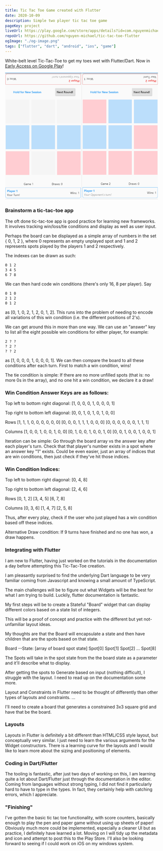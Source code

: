 ```yaml
---
title: Tic Tac Toe Game created with Flutter
date: 2020-10-09
description: Simple two player tic tac toe game
pageKey: project
liveUrl: https://play.google.com/store/apps/details?id=com.nguyenmichael.tic_tac_toe
repoUrl: https://github.com/nguyen-michael/tic-tac-toe-flutter
ogImage: "./og-image.png"
tags: ["flutter", "dart", "android", "ios", "game"]
---
```


White-belt level Tic-Tac-Toe to get my toes wet with Flutter/Dart. Now in [Early Access on Google Play](https://play.google.com/store/apps/details?id=com.nguyenmichael.tic_tac_toe)! 


![Screenshot](./screen.png)

### Brainstorm a tic-tac-toe app

The oft done tic-tac-toe app is good practice for learning new frameworks. It involves tracking win/loss/tie conditions and display as well as user input.

Perhaps the board can be displayed as a simple array of numbers in the set { 0, 1, 2 }, where 0 represents an empty unplayed spot and 1 and 2 represents spots played by the players 1 and 2 respectively.

The indexes can be drawn as such: 
```
0 1 2
3 4 5
6 7 8
```

We can then hard code win conditions (there's only 16, 8 per player). Say

```
0 1 0
2 1 2
0 1 2
```

as [0, 1, 0, 2, 1, 2, 0, 1, 2]. This runs into the problem of needing to encode all variations of this win condition (i.e. the different positions of 2's).

We can get around this in more than one way. We can use an "answer" key to list all the eight possible win conditions for either player, for example:

```
2 ? ?
? 2 ?
? ? 2
```
as [1, 0, 0, 0, 1, 0, 0, 0, 1]. We can then compare the board to all these conditions after each turn. First to match a win condition, wins!

The tie condition is simple: If there are no more unfilled spots (that is: no more 0s in the array), and no one hit a win condition, we declare it a draw!

### Win Condition Answer Keys are as follows:
Top left to bottom right diagonal:
[1, 0, 0, 0, 1, 0, 0, 0, 1]

Top right to bottom left diagonal:
[0, 0, 1, 0, 1, 0, 1, 0, 0]

Rows
[1, 1, 1, 0, 0, 0, 0, 0, 0]
[0, 0, 0, 1, 1, 1, 0, 0, 0]
[0, 0, 0, 0, 0, 0, 1, 1, 1]

Columns
[1, 0, 0, 1, 0, 0, 1, 0, 0]
[0, 1, 0, 0, 1, 0, 0, 1, 0]
[0, 0, 1, 0, 0, 1, 0, 0, 1]

Iteration can be simple: Go through the board array vs the answer key after each player's turn. Check that that player's number exists in a spot where an answer key "1" exists. 
Could be even easier, just an array of indices that are win conditions, then just check if they've hit those indices.

### Win Condition Indices:
Top left to bottom right diagonal:
[0, 4, 8]

Top right to bottom left diagonal:
[2, 4, 6]

Rows
[0, 1, 2]
[3, 4, 5]
[6, 7, 8]

Columns
[0, 3, 6]
[1, 4, 7]
[2, 5, 8]

Thus, after every play, check if the user who just played has a win condition based off these indices.

Alternative Draw condition: 
If 9 turns have finished and no one has won, a draw happens.

### Integrating with Flutter
I am new to Flutter, having just worked on the tutorials in the documentation a day before attempting this Tic-Tac-Toe creation.

I am pleasantly surprised to find the underlying Dart language to be very familiar coming from Javascript and knowing a small amount of TypeScript. 

The main challenges will be to figure out what Widgets will be the best for what I am trying to build. Luckily, flutter documentation is fantastic.

My first steps will be to create a Stateful "Board" widget that can display different colors based on a state list of integers. 

This will be a proof of concept and practice with the different but yet not-unfamiliar layout ideas.

My thoughts are that the Board will encapsulate a state and then have children that are the spots based on that state.

Board
--State: [array of board spot state]
  Spot[0]
  Spot[1]
  Spot[2]
  ...
  Spot[8]

The Spots will take in the spot state from the the board state as a parameter and it'll describe what to display.

After getting the spots to Generate based on input (nothing difficult), I struggle with the layout. I need to read up on the documentation some more.

Layout and Constraints in Flutter need to be thought of differently than other types of layouts and constraints. ...

I'll need to create a board that generates a constrained 3x3 square grid and have that be the board.

### Layouts
Layouts in Flutter is definitely a bit different than HTML/CSS style layout, but conceptually very similar. I just need to learn the various arguments for the Widget constructors. There is a learning curve for the layouts and I would like to learn more about the sizing and positioning of elements.

### Coding in Dart/Flutter
The tooling is fantastic, after just two days of working on this, I am learning quite a lot about Dart/Flutter just through the documentation in the editor. Coming from languages without strong typing, I did not find it particularly hard to have to type in the types. In fact, they certainly help with catching errors, which I appreciate.

### "Finishing"
I've gotten the basic tic tac toe functionality, with score counters, basically enough to play the pen and paper game without using up sheets of paper! Obviously much more could be implemented, especially a cleaner UI but as practice, I definitely have learned a lot. Moving on I will tidy up the metadata and icon and attempt to post this to the Play Store. I'll also be looking forward to seeing if I could work on iOS on my windows system.
